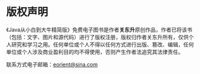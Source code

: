 # 版权声明

《Java从小白到大牛精简版》免费电子图书是作者**关东升**原创作品，作者已将该书（包括：文字、图片和源代码）进行了版权注册，版权归作者关东升所有，仅供个人研究和学习之用。任何单位或个人不得以任何方式进行出版、篡改、编辑，任何单位或个人涉及商业盈利目的均不得使用，否则产生作者法追究其法律责任。

联系方式电子邮箱：eorient@sina.com
